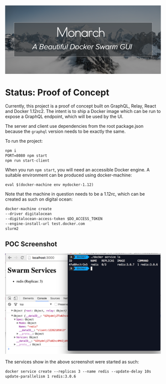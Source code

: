 ![header](./assets/header.png)

# Status: Proof of Concept

Currently, this project is a proof of concept built on GraphQL, Relay,
React and Docker 1.12rc2. The intent is to ship a Docker image which
can be run to expose a GraphQL endpoint, which will be used by the UI.

The server and client use dependencies from the root package.json
because the `graphql` version needs to be exactly the same.

To run the project:

```
npm i
PORT=8080 npm start
npm run start-client
```

When you run `npm start`, you will need an accessible Docker
engine. A suitable environment can be produced using docker-machine:

```
eval $(docker-machine env mydocker-1.12)
```

Note that the machine in question needs to be a 1.12rc, which can be
created as such on digital ocean:

```
docker-machine create
--driver digitalocean
--digitalocean-access-token $DO_ACCESS_TOKEN
--engine-install-url test.docker.com
slurm2
```

## POC Screenshot

![header](./assets/poc-screen.png)

The services show in the above screenshot were started as such:

```
docker service create --replicas 3 --name redis --update-delay 10s update-parallelism 1 redis:3.0.6
```
